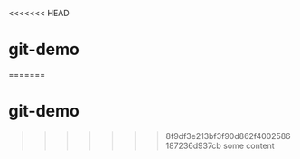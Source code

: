 <<<<<<< HEAD
# git-demo

=======
# git-demo

>>>>>>> 8f9df3e213bf3f90d862f4002586187236d937cb
some content
